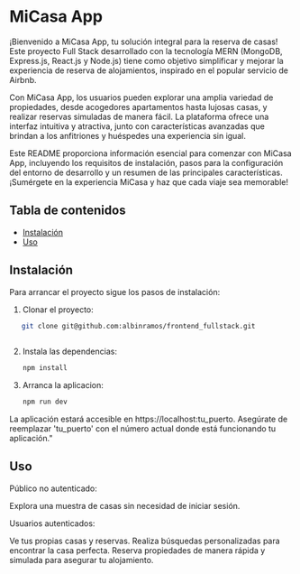 # MiCasa App

¡Bienvenido a MiCasa App, tu solución integral para la reserva de casas! Este proyecto Full Stack desarrollado con la tecnología MERN (MongoDB, Express.js, React.js y Node.js) tiene como objetivo simplificar y mejorar la experiencia de reserva de alojamientos, inspirado en el popular servicio de Airbnb.

Con MiCasa App, los usuarios pueden explorar una amplia variedad de propiedades, desde acogedores apartamentos hasta lujosas casas, y realizar reservas simuladas de manera fácil. La plataforma ofrece una interfaz intuitiva y atractiva, junto con características avanzadas que brindan a los anfitriones y huéspedes una experiencia sin igual.

Este README proporciona información esencial para comenzar con MiCasa App, incluyendo los requisitos de instalación, pasos para la configuración del entorno de desarrollo y un resumen de las principales características. ¡Sumérgete en la experiencia MiCasa y haz que cada viaje sea memorable!

## Tabla de contenidos
- [Instalación](#instalacion)
- [Uso](#uso)


## Instalación

Para arrancar el proyecto sigue los pasos de instalación:


1. Clonar el proyecto:

```bash
   git clone git@github.com:albinramos/frontend_fullstack.git
    
```

2. Instala las dependencias:

     ```bash
     npm install
    ```


3. Arranca la aplicacion: 

    ```bash
    npm run dev
    ```
La aplicación estará accesible en https://localhost:tu_puerto. Asegúrate de reemplazar 'tu_puerto' con el número actual donde está funcionando tu aplicación."

## Uso

Público no autenticado:

Explora una muestra de casas sin necesidad de iniciar sesión.

Usuarios autenticados:

Ve tus propias casas y reservas.
Realiza búsquedas personalizadas para encontrar la casa perfecta.
Reserva propiedades de manera rápida y simulada para asegurar tu alojamiento.